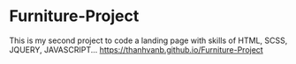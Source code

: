 # Furniture-Project
This is my second project to code a landing page with skills of HTML, SCSS, JQUERY, JAVASCRIPT...
https://thanhvanb.github.io/Furniture-Project
